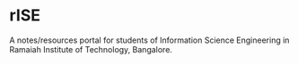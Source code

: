 # rISE
A notes/resources portal for students of Information Science Engineering in Ramaiah Institute of Technology, Bangalore.
